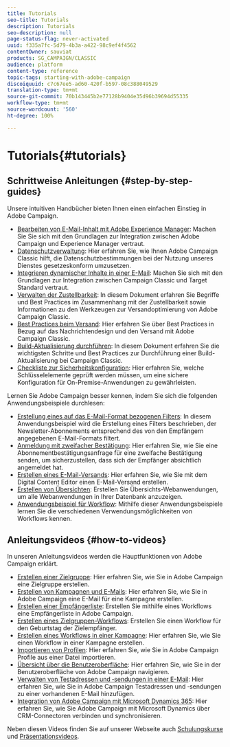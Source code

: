 ```yaml
---
title: Tutorials
seo-title: Tutorials
description: Tutorials
seo-description: null
page-status-flag: never-activated
uuid: f335a7fc-5d79-4b3a-a422-98c9ef4f4562
contentOwner: sauviat
products: SG_CAMPAIGN/CLASSIC
audience: platform
content-type: reference
topic-tags: starting-with-adobe-campaign
discoiquuid: c7c67ee5-ad60-420f-b597-08c388049529
translation-type: tm+mt
source-git-commit: 70b143445b2e77128b9404e35d96b39694d55335
workflow-type: tm+mt
source-wordcount: '560'
ht-degree: 100%

---
```



# Tutorials{#tutorials}

## Schrittweise Anleitungen {#step-by-step-guides}

Unsere intuitiven Handbücher bieten Ihnen einen einfachen Einstieg in Adobe Campaign.

* [Bearbeiten von E-Mail-Inhalt mit Adobe Experience Manager](https://helpx.adobe.com/de/campaign/kb/acc-aem.html): Machen Sie Sie sich mit den Grundlagen zur Integration zwischen Adobe Campaign und Experience Manager vertraut.
* [Datenschutzverwaltung](https://helpx.adobe.com/de/campaign/kb/acc-privacy.html): Hier erfahren Sie, wie Ihnen Adobe Campaign Classic hilft, die Datenschutzbestimmungen bei der Nutzung unseres Dienstes gesetzeskonform umzusetzen.
* [Integrieren dynamischer Inhalte in einer E-Mail](https://docs.adobe.com/content/help/de-DE/campaign-classic/using/integrating-with-adobe-experience-cloud/adobe-target/inserting-a-dynamic-image.html): Machen Sie sich mit den Grundlagen zur Integration zwischen Campaign Classic und Target Standard vertraut.
* [Verwalten der Zustellbarkeit](../../delivery/using/deliverability-key-points.md): In diesem Dokument erfahren Sie Begriffe und Best Practices im Zusammenhang mit der Zustellbarkeit sowie Informationen zu den Werkzeugen zur Versandoptimierung von Adobe Campaign Classic.
* [Best Practices beim Versand](../../delivery/using/delivery-best-practices.md): Hier erfahren Sie über Best Practices in Bezug auf das Nachrichtendesign und den Versand mit Adobe Campaign Classic.
* [Build-Aktualisierung durchführen](https://helpx.adobe.com/de/campaign/kb/acc-build-upgrade.html): In diesem Dokument erfahren Sie die wichtigsten Schritte und Best Practices zur Durchführung einer Build-Aktualisierung bei Campaign Classic.
* [Checkliste zur Sicherheitskonfiguration](https://helpx.adobe.com/de/campaign/kb/acc-security.html): Hier erfahren Sie, welche Schlüsselelemente geprüft werden müssen, um eine sichere Konfiguration für On-Premise-Anwendungen zu gewährleisten.

Lernen Sie Adobe Campaign besser kennen, indem Sie sich die folgenden Anwendungsbeispiele durchlesen:

* [Erstellung eines auf das E-Mail-Format bezogenen Filters](../../platform/using/use-case.md#creating-a-filter-on-the-email-format-of-subscribers): In diesem Anwendungsbeispiel wird die Erstellung eines Filters beschrieben, der Newsletter-Abonnements entsprechend des von den Empfängern angegebenen E-Mail-Formats filtert.
* [Anmeldung mit zweifacher Bestätigung](../../web/using/use-cases--web-forms.md#create-a-subscription--form-with-double-opt-in): Hier erfahren Sie, wie Sie eine Abonnementbestätigungsanfrage für eine zweifache Bestätigung senden, um sicherzustellen, dass sich der Empfänger absichtlich angemeldet hat.
* [Erstellen eines E-Mail-Versands](../../web/using/use-case--creating-an-email-delivery.md): Hier erfahren Sie, wie Sie mit dem Digital Content Editor einen E-Mail-Versand erstellen.
* [Erstellen von Übersichten](../../web/using/use-cases--creating-overviews.md): Erstellen Sie Übersichts-Webanwendungen, um alle Webanwendungen in Ihrer Datenbank anzuzeigen.
* [Anwendungsbeispiel für Workflow](../../workflow/using/about-workflow-use-cases.md): Mithilfe dieser Anwendungsbeispiele lernen Sie die verschiedenen Verwendungsmöglichkeiten von Workflows kennen.

## Anleitungsvideos {#how-to-videos}

In unseren Anleitungsvideos werden die Hauptfunktionen von Adobe Campaign erklärt.

* [Erstellen einer Zielgruppe](https://docs.adobe.com/content/help/de-DE/campaign-classic-learn/tutorials/getting-started/creating-a-list-of-recipients.html): Hier erfahren Sie, wie Sie in Adobe Campaign eine Zielgruppe erstellen.
* [Erstellen von Kampagnen und E-Mails](https://docs.adobe.com/content/help/de-DE/campaign-classic-learn/tutorials/getting-started/creating-a-campaign-and-an-email.html): Hier erfahren Sie, wie Sie in Adobe Campaign eine E-Mail für eine Kampagne erstellen.
* [Erstellen einer Empfängerliste](https://docs.adobe.com/content/help/de-DE/campaign-classic-learn/tutorials/getting-started/creating-a-list-of-recipients.html): Erstellen Sie mithilfe eines Workflows eine Empfängerliste in Adobe Campaign.
* [Erstellen eines Zielgruppen-Workflows](https://docs.adobe.com/content/help/de-DE/campaign-classic-learn/tutorials/getting-started/creating-a-targeting-workflow.html): Erstellen Sie einen Workflow für den Geburtstag der Zielempfänger.
* [Erstellen eines Workflows in einer Kampagne](https://docs.adobe.com/content/help/de-DE/campaign-classic-learn/tutorials/getting-started/creating-a-workflow.html): Hier erfahren Sie, wie Sie einen Workflow in einer Kampagne erstellen.
* [Importieren von Profilen](https://docs.adobe.com/content/help/de-DE/campaign-classic-learn/tutorials/getting-started/importing-profiles.html): Hier erfahren Sie, wie Sie in Adobe Campaign Profile aus einer Datei importieren.
* [Übersicht über die Benutzeroberfläche](https://docs.adobe.com/content/help/en/campaign-learn/campaign-classic-tutorials/getting-started/interface-overview.html): Hier erfahren Sie, wie Sie in der Benutzeroberfläche von Adobe Campaign navigieren.
* [Verwalten von Testadressen und ‑sendungen in einer E-Mail](https://docs.adobe.com/content/help/de-DE/campaign-classic-learn/tutorials/getting-started/managing-seed-and-proofs.html): Hier erfahren Sie, wie Sie in Adobe Campaign Testadressen und ‑sendungen zu einer vorhandenen E-Mail hinzufügen.
* [Integration von Adobe Campaign mit Microsoft Dynamics 365](https://docs.adobe.com/content/help/de-DE/campaign-classic-learn/tutorials/integrating/dynamics365-integration.html): Hier erfahren Sie, wie Sie Adobe Campaign mit Microsoft Dynamics über CRM-Connectoren verbinden und synchronisieren.

Neben diesen Videos finden Sie auf unserer Webseite auch [Schulungskurse](https://learning.adobe.com/catalog.html) und [Präsentationsvideos](https://www.adobe.com/training/video.html).
